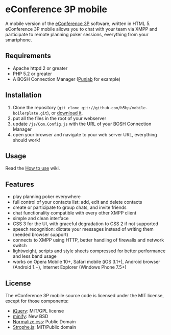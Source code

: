 # eConference 3P mobile

A mobile version of the [eConference 3P](http://code.google.com/p/econference-planning-poker-plugin/) software, written in HTML 5.  
eConference 3P mobile allows you to chat with your team via XMPP and participate to remote planning poker sessions, everything from your smartphone.


## Requirements

* Apache httpd 2 or greater
* PHP 5.2 or greater
* A BOSH Connection Manager ([Punjab](https://github.com/twonds/punjab) for example)


## Installation

1. Clone the repository (`git clone git://github.com/h5bp/mobile-boilerplate.git`), or [download it](https://github.com/giuseppe-silvano/eConference-3P-mobile/zipball/master).
2. put all the files in the root of your webserver
3. update `/js/Com.Config.js` with the URL of your BOSH Connection Manager
4. open your browser and navigate to your web server URL, everything should work!


## Usage

Read the [How to use](https://github.com/giuseppe-silvano/eConference-3P-mobile/wiki/How-to-use) wiki.


## Features

* play planning poker everywhere
* full control of your contacts list: add, edit and delete contacts
* create or participate to group chats, and invite friends
* chat functionality compatible with every other XMPP client
* simple and clean interface
* CSS 3 for the UI, with graceful degradation to CSS 2 if not supported
* speech recognition: dictate your messages instead of writing them (needed browser support)
* connects to XMPP using HTTP, better handling of firewalls and network switch
* lightweight, scripts and style sheets compressed for better performance and less band usage
* works on Opera Mobile 10+, Safari mobile (iOS 3.1+), Android browser (Android 1.+), Internet Explorer (Windows Phone 7.5+)


## License

The eConference 3P mobile source code is licensed under the MIT license, except for those components:
* [jQuery](http://jquery.com/): MIT/GPL license
* [minify](http://code.google.com/p/minify/): New BSD
* [Normalize.css](http://necolas.github.com/normalize.css/): Public Domain
* [Strophe.js](http://strophe.im/strophejs/): MIT/Public domain
